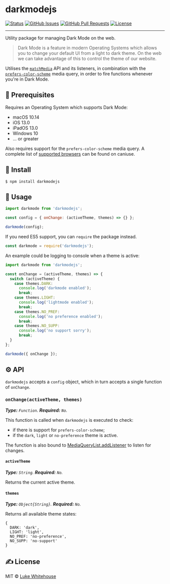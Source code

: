# darkmodejs

<div>

[![Status](https://img.shields.io/badge/status-active-success.svg)]()
[![GitHub Issues](https://img.shields.io/github/issues/lukewhitehouse/darkmodejs.svg)](https://github.com/lukewhitehouse/darkmodejs/issues)
[![GitHub Pull Requests](https://img.shields.io/github/issues-pr/lukewhitehouse/darkmodejs.svg)](https://github.com/lukewhitehouse/darkmodejs/pulls)
[![License](https://img.shields.io/badge/license-MIT-blue.svg)](/LICENSE)

</div>

---

Utility package for managing Dark Mode on the web.

> Dark Mode is a feature in modern Operating Systems which allows you to change your default UI from a light to dark theme. On the web we can take advantage of this to control the theme of our website.

Utilises the [`matchMedia`](https://developer.mozilla.org/en-US/docs/Web/API/Window/matchMedia) API and its listeners, in combination with the [`prefers-color-scheme`](https://developer.mozilla.org/en-US/docs/Web/CSS/@media/prefers-color-scheme) media query, in order to fire functions whenever you're in Dark Mode.

## 📝 Prerequisites

Requires an Operating System which supports Dark Mode:

- macOS 10.14
- iOS 13.0
- iPadOS 13.0
- Windows 10
- ... or greater

Also requires support for the `prefers-color-scheme` media query. A complete list of [supported browsers](https://caniuse.com/#search=prefers-color-scheme) can be found on caniuse.

## 🏁 Install

```
$ npm install darkmodejs
```

## 🎈 Usage <a name="usage"></a>

```js
import darkmode from 'darkmodejs';

const config = { onChange: (activeTheme, themes) => {} };

darkmode(config);
```

If you need ES5 support, you can `require` the package instead.

```js
const darkmode = require('darkmodejs');
```

An example could be logging to console when a theme is active:

```js
import darkmode from 'darkmodejs';

const onChange = (activeTheme, themes) => {
  switch (activeTheme) {
    case themes.DARK:
      console.log('darkmode enabled');
      break;
    case themes.LIGHT:
      console.log('lightmode enabled');
      break;
    case themes.NO_PREF:
      console.log('no preference enabled');
      break;
    case themes.NO_SUPP:
      console.log('no support sorry');
      break;
  }
};

darkmode({ onChange });
```

## ⚙ API

`darkmodejs` accepts a `config` object, which in turn accepts a single function of `onChange`.

### `onChange(activeTheme, themes)`

_**Type:** `Function`. **Required:** `No`._

This function is called when `darkmodejs` is executed to check:

- if there is support for `prefers-color-scheme`;
- if the `dark`, `light` or `no-preference` theme is active.

The function is also bound to [MediaQueryList.addListener](https://developer.mozilla.org/en-US/docs/Web/API/MediaQueryList/addListener) to listen for changes.

#### `activeTheme`

_**Type:** `String`. **Required:** `No`._

Returns the current active theme.

#### `themes`

_**Type:** `Object{String}`. **Required:** `No`._

Returns all available theme states:

```
{
  DARK: 'dark',
  LIGHT: 'light',
  NO_PREF: 'no-preference',
  NO_SUPP: 'no-support'
}
```

## ✍️ License

MIT © [Luke Whitehouse](https://lukewhitehouse.co.uk)
